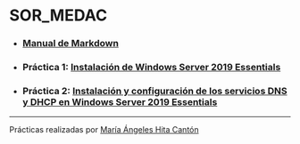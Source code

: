 # SOR_MEDAC
 
- ### [Manual de Markdown](Manual_Markdown/README.md)
- ### Práctica 1: [Instalación de Windows Server 2019 Essentials](P1/README.md)
- ### Práctica 2: [Instalación y configuración de los servicios DNS y DHCP en Windows Server 2019 Essentials](P2/README.md)

---

Prácticas realizadas por [María Ángeles Hita Cantón](https://github.com/shesaesir/SOR_MEDAC)
